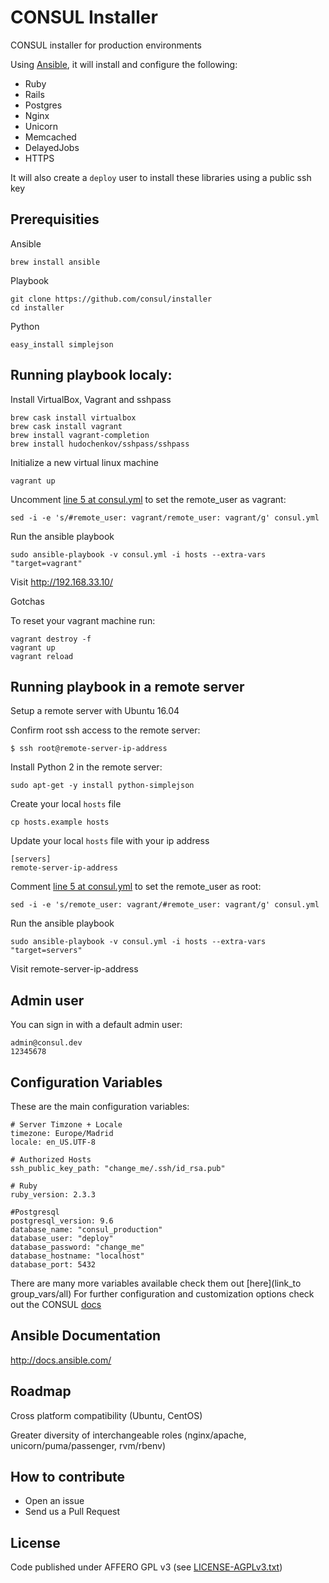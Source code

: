 # CONSUL Installer

CONSUL installer for production environments

Using [Ansible](http://docs.ansible.com/), it will install and configure the following:
 - Ruby
 - Rails 
 - Postgres
 - Nginx
 - Unicorn
 - Memcached
 - DelayedJobs
 - HTTPS

It will also create a `deploy` user to install these libraries using a public ssh key

## Prerequisities

Ansible

```
brew install ansible
```

Playbook

```
git clone https://github.com/consul/installer
cd installer
```

Python

```
easy_install simplejson
```

## Running playbook localy:

Install VirtualBox, Vagrant and sshpass

```
brew cask install virtualbox
brew cask install vagrant
brew install vagrant-completion
brew install hudochenkov/sshpass/sshpass
```

Initialize a new virtual linux machine

```
vagrant up
```

Uncomment [line 5 at consul.yml](https://github.com/consul/installer/blob/configuration/consul.yml#L5) to set the remote_user as vagrant:
```
sed -i -e 's/#remote_user: vagrant/remote_user: vagrant/g' consul.yml
```

Run the ansible playbook
    
```
sudo ansible-playbook -v consul.yml -i hosts --extra-vars "target=vagrant"
```

Visit http://192.168.33.10/

Gotchas

To reset your vagrant machine run:

```
vagrant destroy -f
vagrant up
vagrant reload
```

## Running playbook in a remote server
    
Setup a remote server with Ubuntu 16.04

Confirm root ssh access to the remote server:

```
$ ssh root@remote-server-ip-address
```

Install Python 2 in the remote server:

```
sudo apt-get -y install python-simplejson
```

Create your local `hosts` file
```
cp hosts.example hosts
```

Update your local `hosts` file with your ip address
    
```
[servers]
remote-server-ip-address
```

Comment [line 5 at consul.yml](https://github.com/consul/installer/blob/configuration/consul.yml#L5) to set the remote_user as root:
```
sed -i -e 's/remote_user: vagrant/#remote_user: vagrant/g' consul.yml
```

Run the ansible playbook
    
```
sudo ansible-playbook -v consul.yml -i hosts --extra-vars "target=servers"
```

Visit remote-server-ip-address

## Admin user

You can sign in with a default admin user:

```
admin@consul.dev
12345678
```

## Configuration Variables

These are the main configuration variables:

```
# Server Timzone + Locale
timezone: Europe/Madrid
locale: en_US.UTF-8

# Authorized Hosts
ssh_public_key_path: "change_me/.ssh/id_rsa.pub"

# Ruby
ruby_version: 2.3.3

#Postgresql
postgresql_version: 9.6
database_name: "consul_production"
database_user: "deploy"
database_password: "change_me"
database_hostname: "localhost"
database_port: 5432
```

There are many more variables available check them out [here](link_to group_vars/all)
For further configuration and customization options check out the CONSUL [docs](https://consul_docs.gitbooks.io/docs/content/en/customization/introduction.html)

## Ansible Documentation

http://docs.ansible.com/

## Roadmap
Cross platform compatibility (Ubuntu, CentOS)

Greater diversity of interchangeable roles (nginx/apache, unicorn/puma/passenger, rvm/rbenv)

## How to contribute
- Open an issue
- Send us a Pull Request

## License

Code published under AFFERO GPL v3 (see [LICENSE-AGPLv3.txt](LICENSE-AGPLv3.txt))